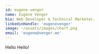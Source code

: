 ```yaml
---
id: eugene-venger
name: Eugene Venger
bio: Web Developer & Technical Marketer.
linkedinHandle: 'eugenevenger'
image: ~/assets/images/chart.png
email: 'eugene@venger.me'
---
```



Hello Hello!
